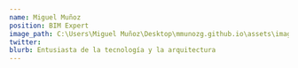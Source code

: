 ```yaml
---
name: Miguel Muñoz
position: BIM Expert
image_path: C:\Users\Miguel Muñoz\Desktop\mmunozg.github.io\assets\images\mmunozfoto.jpg
twitter:
blurb: Entusiasta de la tecnología y la arquitectura
---
```

